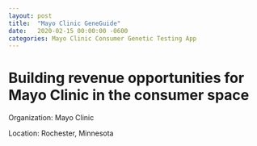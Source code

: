 ```yaml
---
layout: post
title:  "Mayo Clinic GeneGuide"
date:   2020-02-15 00:00:00 -0600
categories: Mayo Clinic Consumer Genetic Testing App
---
```

# Building revenue opportunities for Mayo Clinic in the consumer space

Organization: Mayo Clinic

Location: Rochester, Minnesota
